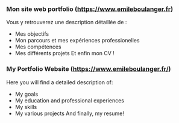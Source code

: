 ### Mon site web portfolio (https://www.emileboulanger.fr)
Vous y retrouverez une description détaillée de :
-  Mes objectifs
-  Mon parcours et mes expériences professionelles
-  Mes compétences
-  Mes différents projets
Et enfin mon CV !

### My Portfolio Website (https://www.emileboulanger.fr/)
Here you will find a detailed description of:

-  My goals
-  My education and professional experiences
-  My skills
-  My various projects
And finally, my resume!

